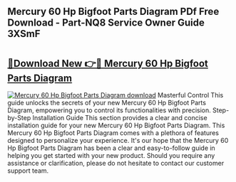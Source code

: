## Mercury 60 Hp Bigfoot Parts Diagram PDf Free Download - Part-NQ8 Service Owner Guide 3XSmF

# <h2><a href="http://dfqg4ag.blite.top/?on=Mercury+60+Hp+Bigfoot+Parts+Diagram">🔗Download New 👉🔴 Mercury 60 Hp Bigfoot Parts Diagram</a></h2>

[![Mercury 60 Hp Bigfoot Parts Diagram download](https://i.imgur.com/lujVjoI.png)](http://dfqg4ag.blite.top/?on=Mercury+60+Hp+Bigfoot+Parts+Diagram)
Masterful Control This guide unlocks the secrets of your new Mercury 60 Hp Bigfoot Parts Diagram, empowering you to control its functionalities with precision. Step-by-Step Installation Guide This section provides a clear and concise installation guide for your new Mercury 60 Hp Bigfoot Parts Diagram. This Mercury 60 Hp Bigfoot Parts Diagram comes with a plethora of features designed to personalize your experience. It's our hope that the Mercury 60 Hp Bigfoot Parts Diagram has been a clear and easy-to-follow guide in helping you get started with your new product. Should you require any assistance or clarification, please do not hesitate to contact our customer support team.
